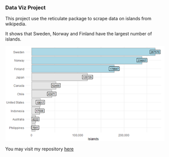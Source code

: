 ### Data Viz Project

This project use the reticulate package to scrape data on islands from wikipedia.

It shows that Sweden, Norway and Finland have the largest number of islands.

![](islands.png)


You may visit my repository [here](https://github.com/anl501mavi/data-viz)

